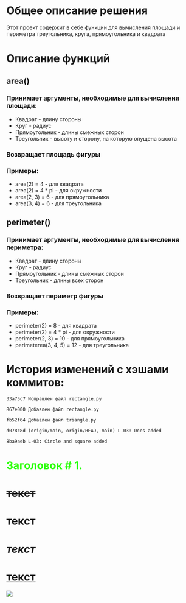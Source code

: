 # Общее описание решения

Этот проект содержит в себе функции для вычисления площади и периметра треугольника, круга, прямоугольника и квадрата

# Описание функций

## area()

### Принимает аргументы, необходимые для вычисления площади:

+ Квадрат - длину стороны
+ Круг - радиус
+ Прямоугольник - длины смежных сторон
+ Треугольник - высоту и сторону, на которую опущена высота

### Возвращает площадь фигуры

### Примеры:

+ area(2) = 4 - для квадрата
+ area(2) = 4 * pi - для окружности
+ area(2, 3) = 6 - для прямоугольника
+ area(3, 4) = 6 - для треугольника

## perimeter()

### Принимает аргументы, необходимые для вычисления периметра:

+ Квадрат - длину стороны
+ Круг - радиус
+ Прямоугольник - длины смежных сторон
+ Треугольник - длины всех сторон

### Возвращает периметр фигуры

### Примеры:

+ perimeter(2) = 8 - для квадрата
+ perimeter(2) = 4 * pi - для окружности
+ perimeter(2, 3) = 10 - для прямоугольника
+ perimeterea(3, 4, 5) = 12 - для треугольника

# История изменений с хэшами коммитов:
```
33a75c7 Исправлен файл rectangle.py

867e000 Добавлен файл rectangle.py

fb52f64 Добавлен файл triangle.py

d078c8d (origin/main, origin/HEAD, main) L-03: Docs added

8ba9aeb L-03: Circle and square added
```

# <span style="color: #2aff04ff">Заголовок # 1.</span>

# ~~текст~~

# __текст__

# *текст*

# <ins>текст</ins>

![](https://repository-images.githubusercontent.com/283872188/3048a980-8e23-11eb-8792-50abd7e3b7b3)